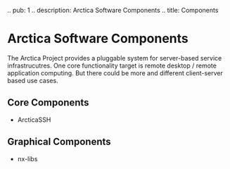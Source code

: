 .. pub: 1
.. description: Arctica Software Components
.. title: Components

# Arctica Software Components

The Arctica Project provides a pluggable system for server-based service
infrastrucutres. One core functionality target is remote desktop / remote
application computing. But there could be more and different
client-server based use cases.

## Core Components

  * ArcticaSSH

## Graphical Components

  * nx-libs

